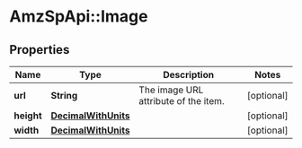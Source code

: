 # AmzSpApi::Image

## Properties
Name | Type | Description | Notes
------------ | ------------- | ------------- | -------------
**url** | **String** | The image URL attribute of the item. | [optional] 
**height** | [**DecimalWithUnits**](DecimalWithUnits.md) |  | [optional] 
**width** | [**DecimalWithUnits**](DecimalWithUnits.md) |  | [optional] 

